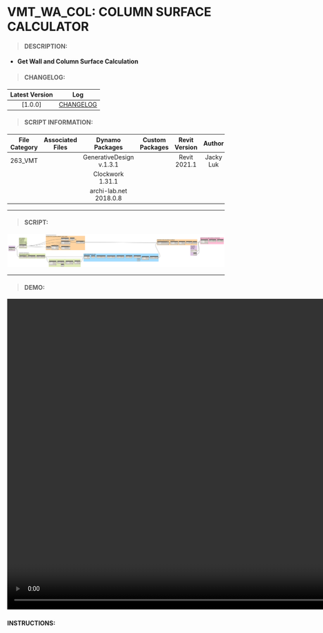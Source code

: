 # VMT_WA_COL: COLUMN SURFACE CALCULATOR

> #### DESCRIPTION: 
- **Get Wall and Column Surface Calculation**

> #### CHANGELOG:

| Latest Version | Log |
| :-------: | :----: | 
|[1.0.0] | [CHANGELOG](/_vmt/changelog/VMT_WA_COL_SurfaceCal.md) |

> #### SCRIPT INFORMATION: 

| File Category| Associated Files | Dynamo Packages | Custom Packages | Revit Version | Author | Reviewed By |
| :-------: | :----: | :---: | :---: | :---: | :---: | :---: |
| 263_VMT |  | GenerativeDesign v.1.3.1 | | Revit 2021.1 | Jacky Luk | |
|         |  | Clockwork 1.31.1 
|         |  | archi-lab.net 2018.0.8

----------------------------------------------------------------
> #### SCRIPT: 
<img src="/images/vmt/VMT_COL_SurfaceCal.png">


------------------------------------------------------------------------------

> #### DEMO: 

<video width="1280" height="720" controls>
 <source src="/demo/mp4" type="video/mp4">
</video>

#### INSTRUCTIONS: 